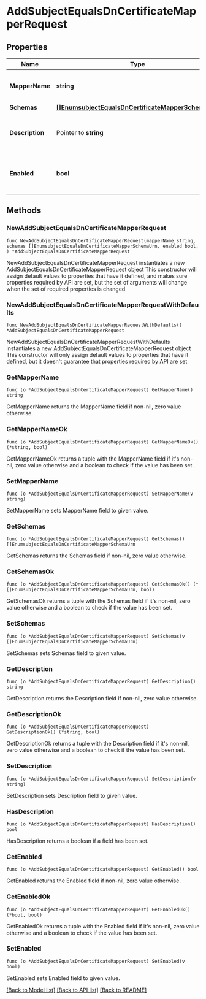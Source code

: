 # AddSubjectEqualsDnCertificateMapperRequest

## Properties

Name | Type | Description | Notes
------------ | ------------- | ------------- | -------------
**MapperName** | **string** | Name of the new Certificate Mapper | 
**Schemas** | [**[]EnumsubjectEqualsDnCertificateMapperSchemaUrn**](EnumsubjectEqualsDnCertificateMapperSchemaUrn.md) |  | 
**Description** | Pointer to **string** | A description for this Certificate Mapper | [optional] 
**Enabled** | **bool** | Indicates whether the Certificate Mapper is enabled. | 

## Methods

### NewAddSubjectEqualsDnCertificateMapperRequest

`func NewAddSubjectEqualsDnCertificateMapperRequest(mapperName string, schemas []EnumsubjectEqualsDnCertificateMapperSchemaUrn, enabled bool, ) *AddSubjectEqualsDnCertificateMapperRequest`

NewAddSubjectEqualsDnCertificateMapperRequest instantiates a new AddSubjectEqualsDnCertificateMapperRequest object
This constructor will assign default values to properties that have it defined,
and makes sure properties required by API are set, but the set of arguments
will change when the set of required properties is changed

### NewAddSubjectEqualsDnCertificateMapperRequestWithDefaults

`func NewAddSubjectEqualsDnCertificateMapperRequestWithDefaults() *AddSubjectEqualsDnCertificateMapperRequest`

NewAddSubjectEqualsDnCertificateMapperRequestWithDefaults instantiates a new AddSubjectEqualsDnCertificateMapperRequest object
This constructor will only assign default values to properties that have it defined,
but it doesn't guarantee that properties required by API are set

### GetMapperName

`func (o *AddSubjectEqualsDnCertificateMapperRequest) GetMapperName() string`

GetMapperName returns the MapperName field if non-nil, zero value otherwise.

### GetMapperNameOk

`func (o *AddSubjectEqualsDnCertificateMapperRequest) GetMapperNameOk() (*string, bool)`

GetMapperNameOk returns a tuple with the MapperName field if it's non-nil, zero value otherwise
and a boolean to check if the value has been set.

### SetMapperName

`func (o *AddSubjectEqualsDnCertificateMapperRequest) SetMapperName(v string)`

SetMapperName sets MapperName field to given value.


### GetSchemas

`func (o *AddSubjectEqualsDnCertificateMapperRequest) GetSchemas() []EnumsubjectEqualsDnCertificateMapperSchemaUrn`

GetSchemas returns the Schemas field if non-nil, zero value otherwise.

### GetSchemasOk

`func (o *AddSubjectEqualsDnCertificateMapperRequest) GetSchemasOk() (*[]EnumsubjectEqualsDnCertificateMapperSchemaUrn, bool)`

GetSchemasOk returns a tuple with the Schemas field if it's non-nil, zero value otherwise
and a boolean to check if the value has been set.

### SetSchemas

`func (o *AddSubjectEqualsDnCertificateMapperRequest) SetSchemas(v []EnumsubjectEqualsDnCertificateMapperSchemaUrn)`

SetSchemas sets Schemas field to given value.


### GetDescription

`func (o *AddSubjectEqualsDnCertificateMapperRequest) GetDescription() string`

GetDescription returns the Description field if non-nil, zero value otherwise.

### GetDescriptionOk

`func (o *AddSubjectEqualsDnCertificateMapperRequest) GetDescriptionOk() (*string, bool)`

GetDescriptionOk returns a tuple with the Description field if it's non-nil, zero value otherwise
and a boolean to check if the value has been set.

### SetDescription

`func (o *AddSubjectEqualsDnCertificateMapperRequest) SetDescription(v string)`

SetDescription sets Description field to given value.

### HasDescription

`func (o *AddSubjectEqualsDnCertificateMapperRequest) HasDescription() bool`

HasDescription returns a boolean if a field has been set.

### GetEnabled

`func (o *AddSubjectEqualsDnCertificateMapperRequest) GetEnabled() bool`

GetEnabled returns the Enabled field if non-nil, zero value otherwise.

### GetEnabledOk

`func (o *AddSubjectEqualsDnCertificateMapperRequest) GetEnabledOk() (*bool, bool)`

GetEnabledOk returns a tuple with the Enabled field if it's non-nil, zero value otherwise
and a boolean to check if the value has been set.

### SetEnabled

`func (o *AddSubjectEqualsDnCertificateMapperRequest) SetEnabled(v bool)`

SetEnabled sets Enabled field to given value.



[[Back to Model list]](../README.md#documentation-for-models) [[Back to API list]](../README.md#documentation-for-api-endpoints) [[Back to README]](../README.md)


